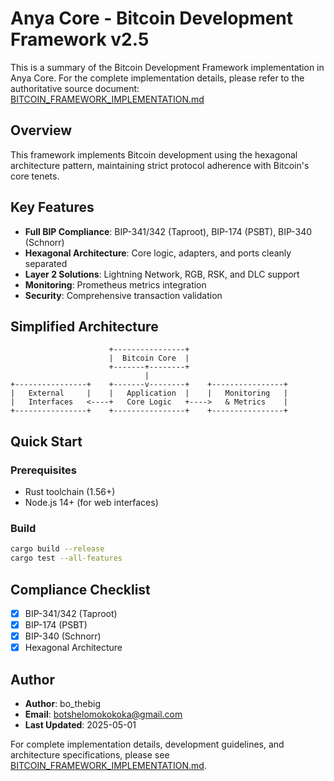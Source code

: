 # Anya Core - Bitcoin Development Framework v2.5

This is a summary of the Bitcoin Development Framework implementation in Anya Core. For the complete implementation details, please refer to the authoritative source document: [BITCOIN_FRAMEWORK_IMPLEMENTATION.md](./BITCOIN_FRAMEWORK_IMPLEMENTATION.md)

## Overview

This framework implements Bitcoin development using the hexagonal architecture pattern, maintaining strict protocol adherence with Bitcoin's core tenets.

## Key Features

- **Full BIP Compliance**: BIP-341/342 (Taproot), BIP-174 (PSBT), BIP-340 (Schnorr)
- **Hexagonal Architecture**: Core logic, adapters, and ports cleanly separated
- **Layer 2 Solutions**: Lightning Network, RGB, RSK, and DLC support
- **Monitoring**: Prometheus metrics integration
- **Security**: Comprehensive transaction validation

## Simplified Architecture

```
                      +----------------+
                      |  Bitcoin Core  |
                      +-------+--------+
                              |
+----------------+    +-------v--------+    +----------------+
|   External     |    |   Application  |    |   Monitoring   |
|   Interfaces   <----+   Core Logic   +---->   & Metrics    |
+----------------+    +----------------+    +----------------+
```

## Quick Start

### Prerequisites

- Rust toolchain (1.56+)
- Node.js 14+ (for web interfaces)

### Build

```bash
cargo build --release
cargo test --all-features
```

## Compliance Checklist

- [x] BIP-341/342 (Taproot)
- [x] BIP-174 (PSBT)
- [x] BIP-340 (Schnorr)
- [x] Hexagonal Architecture

## Author

- **Author**: bo_thebig
- **Email**: <botshelomokokoka@gmail.com>
- **Last Updated**: 2025-05-01

For complete implementation details, development guidelines, and architecture specifications, please see [BITCOIN_FRAMEWORK_IMPLEMENTATION.md](./BITCOIN_FRAMEWORK_IMPLEMENTATION.md). 
